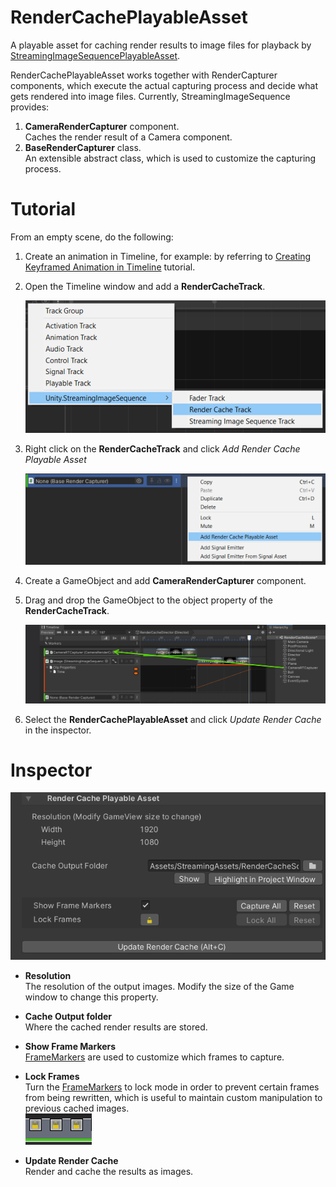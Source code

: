 # RenderCachePlayableAsset

A playable asset for caching render results to image files for playback by 
[StreamingImageSequencePlayableAsset](StreamingImageSequencePlayableAsset.md).

RenderCachePlayableAsset works together with RenderCapturer components, which execute the actual capturing process and
decide what gets rendered into image files. Currently, StreamingImageSequence provides: 
1. **CameraRenderCapturer** component.   
   Caches the render result of a Camera component.
1. **BaseRenderCapturer** class.  
   An extensible abstract class, which is used to customize the capturing process.




# Tutorial 

From an empty scene, do the following:

1. Create an animation in Timeline, for example: by referring to
   [Creating Keyframed Animation in Timeline](https://learn.unity.com/tutorial/creating-keyframed-animation-in-timeline) tutorial.

1. Open the Timeline window and add a **RenderCacheTrack**.
 
   ![AddRenderCacheTrack](../images/AddRenderCacheTrack.png)
   
1. Right click on the **RenderCacheTrack** and click *Add Render Cache Playable Asset*
 
   ![AddRenderCachePlayableAsset](../images/AddRenderCachePlayableAsset.png)
   
1. Create a GameObject and add **CameraRenderCapturer** component.

1. Drag and drop the GameObject to the object property of the **RenderCacheTrack**.

   ![AssignRenderCapturer](../images/AssignRenderCapturer.png)

1. Select the **RenderCachePlayableAsset** and click *Update Render Cache* in the inspector.

# Inspector

![RenderCachePlayableAsset](../images/RenderCachePlayableAssetInspector.png)

* **Resolution**   
  The resolution of the output images. Modify the size of the Game window to change this property.
* **Cache Output folder**  
  Where the cached render results are stored.
* **Show Frame Markers**  
  [FrameMarkers](FrameMarkers.md) are used to customize which frames to capture. 
* **Lock Frames**  
  Turn the [FrameMarkers](FrameMarkers.md) to lock mode in order to prevent certain frames 
  from being rewritten, which is useful to maintain custom manipulation 
  to previous cached images.  
  ![RenderCache_LockFrames](../images/RenderCache_LockFrames.png)

* **Update Render Cache**  
  Render and cache the results as images.





